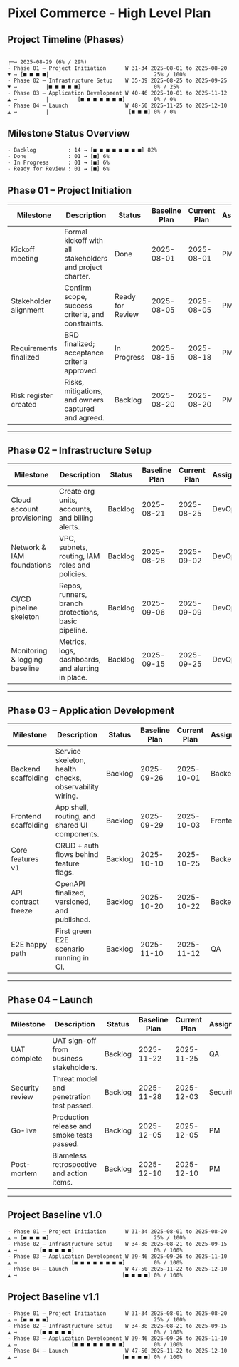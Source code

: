 # Pixel Commerce - High Level Plan

## Project Timeline (Phases)

```text
                                                                                  ┌─→ 2025-08-29 (6% / 29%)
- Phase 01 – Project Initiation      W 31-34 2025-08-01 to 2025-08-20 ▼ → [■ ■ ■ ■|                                 25% / 100%
- Phase 02 – Infrastructure Setup    W 35-39 2025-08-25 to 2025-09-25 ▼ →         |■ ■ ■ ■ ■]                       0% / 25%
- Phase 03 – Application Development W 40-46 2025-10-01 to 2025-11-12 ▲ →         |         [■ ■ ■ ■ ■ ■ ■]         0% / 0%
- Phase 04 – Launch                  W 48-50 2025-11-25 to 2025-12-10 ▲ →         |                         [■ ■ ■] 0% / 0%
```

## Milestone Status Overview

```text
- Backlog          : 14 → [■ ■ ■ ■ ■ ■ ■ ■] 82%
- Done             : 01 → [■] 6%
- In Progress      : 01 → [■] 6%
- Ready for Review : 01 → [■] 6%
```

## Phase 01 – Project Initiation

| **Milestone**           | **Description**                                           | Status           | Baseline Plan | Current Plan | Assignee | Comments |
| ----------------------- | --------------------------------------------------------- | ---------------- | ------------- | ------------ | -------- | -------- |
| Kickoff meeting         | Formal kickoff with all stakeholders and project charter. | Done             | 2025-08-01    | 2025-08-01   | PM       |          |
| Stakeholder alignment   | Confirm scope, success criteria, and constraints.         | Ready for Review | 2025-08-05    | 2025-08-05   | PM       |          |
| Requirements finalized  | BRD finalized; acceptance criteria approved.              | In Progress      | 2025-08-15    | 2025-08-18   | PM       |          |
| Risk register created   | Risks, mitigations, and owners captured and agreed.       | Backlog          | 2025-08-20    | 2025-08-20   | PM       |          |

---

## Phase 02 – Infrastructure Setup

| **Milestone**                 | **Description**                                        | Status   | Baseline Plan | Current Plan | Assignee | Comments |
| ----------------------------- | ------------------------------------------------------ | -------- | ------------- | ------------ | -------- | -------- |
| Cloud account provisioning    | Create org units, accounts, and billing alerts.        | Backlog  | 2025-08-21    | 2025-08-25   | DevOps   |          |
| Network & IAM foundations     | VPC, subnets, routing, IAM roles and policies.         | Backlog  | 2025-08-28    | 2025-09-02   | DevOps   |          |
| CI/CD pipeline skeleton       | Repos, runners, branch protections, basic pipeline.    | Backlog  | 2025-09-06    | 2025-09-09   | DevOps   |          |
| Monitoring & logging baseline | Metrics, logs, dashboards, and alerting in place.      | Backlog  | 2025-09-15    | 2025-09-25   | DevOps   |          |

---

## Phase 03 – Application Development

| **Milestone**          | **Description**                                            | Status   | Baseline Plan | Current Plan | Assignee | Comments |
| ---------------------- | ---------------------------------------------------------- | -------- | ------------- | ------------ | -------- | -------- |
| Backend scaffolding    | Service skeleton, health checks, observability wiring.     | Backlog  | 2025-09-26    | 2025-10-01   | Backend  |          |
| Frontend scaffolding   | App shell, routing, and shared UI components.              | Backlog  | 2025-09-29    | 2025-10-03   | Frontend |          |
| Core features v1       | CRUD + auth flows behind feature flags.                    | Backlog  | 2025-10-10    | 2025-10-25   | Backend  |          |
| API contract freeze    | OpenAPI finalized, versioned, and published.               | Backlog  | 2025-10-20    | 2025-10-22   | Backend  |          |
| E2E happy path         | First green E2E scenario running in CI.                    | Backlog  | 2025-11-10    | 2025-11-12   | QA       |          |

---

## Phase 04 – Launch

| **Milestone**    | **Description**                                | Status   | Baseline Plan | Current Plan | Assignee | Comments |
| ---------------- | ---------------------------------------------- | -------- | ------------- | ------------ | -------- | -------- |
| UAT complete     | UAT sign-off from business stakeholders.       | Backlog  | 2025-11-22    | 2025-11-25   | QA       |          |
| Security review  | Threat model and penetration test passed.      | Backlog  | 2025-11-28    | 2025-12-03   | Security |          |
| Go-live          | Production release and smoke tests passed.     | Backlog  | 2025-12-05    | 2025-12-05   | PM       |          |
| Post-mortem      | Blameless retrospective and action items.      | Backlog  | 2025-12-10    | 2025-12-10   | PM       |          |

---

## Project Baseline v1.0

```text
- Phase 01 – Project Initiation      W 31-34 2025-08-01 to 2025-08-20 ▲ → [■ ■ ■ ■]                                 25% / 100%
- Phase 02 – Infrastructure Setup    W 34-38 2025-08-21 to 2025-09-15 ▲ →       [■ ■ ■ ■ ■]                         0% / 100%
- Phase 03 – Application Development W 39-46 2025-09-26 to 2025-11-10 ▲ →                 [■ ■ ■ ■ ■ ■ ■ ■]         0% / 100%
- Phase 04 – Launch                  W 47-50 2025-11-22 to 2025-12-10 ▲ →                                 [■ ■ ■ ■] 0% / 100%
```

## Project Baseline v1.1

```text
- Phase 01 – Project Initiation      W 31-34 2025-08-01 to 2025-08-20 ▲ → [■ ■ ■ ■]                                 25% / 100%
- Phase 02 – Infrastructure Setup    W 34-38 2025-08-21 to 2025-09-15 ▲ →       [■ ■ ■ ■ ■]                         0% / 100%
- Phase 03 – Application Development W 39-46 2025-09-26 to 2025-11-10 ▲ →                 [■ ■ ■ ■ ■ ■ ■ ■]         0% / 100%
- Phase 04 – Launch                  W 47-50 2025-11-22 to 2025-12-10 ▲ →                                 [■ ■ ■ ■] 0% / 100%
```

